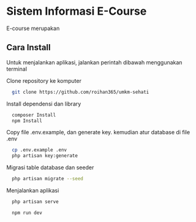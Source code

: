 
# Sistem Informasi E-Course
E-course merupakan

## Cara Install
Untuk menjalankan aplikasi, jalankan perintah dibawah menggunakan terminal

Clone repository ke komputer
```bash
  git clone https://github.com/roihan365/umkm-sehati
```
Install dependensi dan library
```bash
  composer Install
  npm Install
```
Copy file .env.example, dan generate key. kemudian atur database di file .env
```bash
  cp .env.example .env
  php artisan key:generate
```
Migrasi table database dan seeder
```bash
  php artisan migrate --seed
```
Menjalankan aplikasi
```bash
  php artisan serve
```
```bash
  npm run dev
```